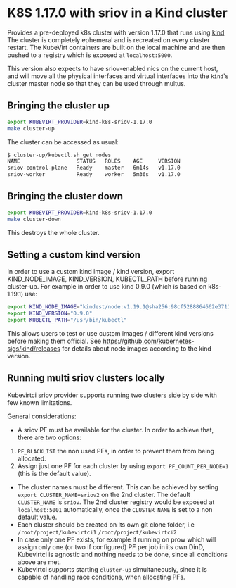 # K8S 1.17.0 with sriov in a Kind cluster

Provides a pre-deployed k8s cluster with version 1.17.0 that runs using [kind](https://github.com/kubernetes-sigs/kind) The cluster is completely ephemeral and is recreated on every cluster restart. 
The KubeVirt containers are built on the local machine and are then pushed to a registry which is exposed at
`localhost:5000`.

This version also expects to have sriov-enabled nics on the current host, and will move all the physical interfaces and virtual interfaces into the `kind`'s cluster master node so that they can be used through multus.

## Bringing the cluster up

```bash
export KUBEVIRT_PROVIDER=kind-k8s-sriov-1.17.0
make cluster-up
```

The cluster can be accessed as usual:

```bash
$ cluster-up/kubectl.sh get nodes
NAME                  STATUS   ROLES    AGE     VERSION
sriov-control-plane   Ready    master   6m14s   v1.17.0
sriov-worker          Ready    worker   5m36s   v1.17.0
```

## Bringing the cluster down

```bash
export KUBEVIRT_PROVIDER=kind-k8s-sriov-1.17.0
make cluster-down
```

This destroys the whole cluster. 

## Setting a custom kind version

In order to use a custom kind image / kind version,
export KIND_NODE_IMAGE, KIND_VERSION, KUBECTL_PATH before running cluster-up.
For example in order to use kind 0.9.0 (which is based on k8s-1.19.1) use:
```bash
export KIND_NODE_IMAGE="kindest/node:v1.19.1@sha256:98cf5288864662e37115e362b23e4369c8c4a408f99cbc06e58ac30ddc721600"
export KIND_VERSION="0.9.0"
export KUBECTL_PATH="/usr/bin/kubectl"
```
This allows users to test or use custom images / different kind versions before making them official.
See https://github.com/kubernetes-sigs/kind/releases for details about node images according to the kind version.

## Running multi sriov clusters locally
Kubevirtci sriov provider supports running two clusters side by side with few known limitations.

General considerations:

- A sriov PF must be available for the cluster.
In order to achieve that, there are two options:
1. `PF_BLACKLIST` the non used PFs, in order to prevent them from being allocated.
2. Assign just one PF for each cluster by using `export PF_COUNT_PER_NODE=1` (this is the default value).
- The cluster names must be different.
This can be achieved by setting `export CLUSTER_NAME=sriov2` on the 2nd cluster.
The default `CLUSTER_NAME` is `sriov`.
The 2nd cluster registry would be exposed at `localhost:5001` automatically, once the `CLUSTER_NAME`
is set to a non default value.
- Each cluster should be created on its own git clone folder, i.e
`/root/project/kubevirtci1`
`/root/project/kubevirtci2`
- In case only one PF exists, for example if running on prow which will assign only one (or two if configured) PF per job in its own DinD,
Kubevirtci is agnostic and nothing needs to be done, since all conditions above are met.
- Kubevirtci supports starting `cluster-up` simultaneously, since it is capable of handling race conditions,
when allocating PFs.

